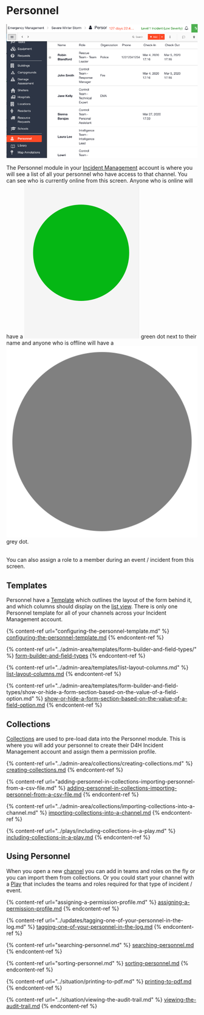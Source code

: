 # Personnel

![](../../.gitbook/assets/personnel.png)

The Personnel module in your [Incident Management](../getting-started.md) account is where you will see a list of all your personnel who have access to that channel. You can see who is currently online from this screen. Anyone who is online will have a <img src="../../.gitbook/assets/green dot.png" alt="Image Placeholder" data-size="line"> green dot next to their name and anyone who is offline will have a <img src="../../.gitbook/assets/grey dot.png" alt="Image Placeholder" data-size="line"> grey dot.

\
You can also assign a role to a member during an event / incident from this screen.&#x20;

## Templates

Personnel have a [Template](../admin-area/templates/) which outlines the layout of the form behind it, and which columns should display on the [list view](../admin-area/templates/list-layout-columns.md). There is only one Personnel template for all of your channels across your Incident Management account.&#x20;

{% content-ref url="configuring-the-personnel-template.md" %}
[configuring-the-personnel-template.md](configuring-the-personnel-template.md)
{% endcontent-ref %}

{% content-ref url="../admin-area/templates/form-builder-and-field-types/" %}
[form-builder-and-field-types](../admin-area/templates/form-builder-and-field-types/)
{% endcontent-ref %}

{% content-ref url="../admin-area/templates/list-layout-columns.md" %}
[list-layout-columns.md](../admin-area/templates/list-layout-columns.md)
{% endcontent-ref %}

{% content-ref url="../admin-area/templates/form-builder-and-field-types/show-or-hide-a-form-section-based-on-the-value-of-a-field-option.md" %}
[show-or-hide-a-form-section-based-on-the-value-of-a-field-option.md](../admin-area/templates/form-builder-and-field-types/show-or-hide-a-form-section-based-on-the-value-of-a-field-option.md)
{% endcontent-ref %}

## Collections

[Collections](../admin-area/collections/) are used to pre-load data into the Personnel module. This is where you will add your personnel to create their D4H Incident Management account and assign them a permission profile.&#x20;

{% content-ref url="../admin-area/collections/creating-collections.md" %}
[creating-collections.md](../admin-area/collections/creating-collections.md)
{% endcontent-ref %}

{% content-ref url="adding-personnel-in-collections-importing-personnel-from-a-csv-file.md" %}
[adding-personnel-in-collections-importing-personnel-from-a-csv-file.md](adding-personnel-in-collections-importing-personnel-from-a-csv-file.md)
{% endcontent-ref %}

{% content-ref url="../admin-area/collections/importing-collections-into-a-channel.md" %}
[importing-collections-into-a-channel.md](../admin-area/collections/importing-collections-into-a-channel.md)
{% endcontent-ref %}

{% content-ref url="../plays/including-collections-in-a-play.md" %}
[including-collections-in-a-play.md](../plays/including-collections-in-a-play.md)
{% endcontent-ref %}

## Using Personnel

When you open a new [channel](../channels/) you can add in teams and roles on the fly or you can import them from collections.  Or you could start your channel with a [Play](../plays/) that includes the teams and roles required for that type of incident / event.

{% content-ref url="assigning-a-permission-profile.md" %}
[assigning-a-permission-profile.md](assigning-a-permission-profile.md)
{% endcontent-ref %}

{% content-ref url="../updates/tagging-one-of-your-personnel-in-the-log.md" %}
[tagging-one-of-your-personnel-in-the-log.md](../updates/tagging-one-of-your-personnel-in-the-log.md)
{% endcontent-ref %}

{% content-ref url="searching-personnel.md" %}
[searching-personnel.md](searching-personnel.md)
{% endcontent-ref %}

{% content-ref url="sorting-personnel.md" %}
[sorting-personnel.md](sorting-personnel.md)
{% endcontent-ref %}

{% content-ref url="../situation/printing-to-pdf.md" %}
[printing-to-pdf.md](../situation/printing-to-pdf.md)
{% endcontent-ref %}

{% content-ref url="../situation/viewing-the-audit-trail.md" %}
[viewing-the-audit-trail.md](../situation/viewing-the-audit-trail.md)
{% endcontent-ref %}
